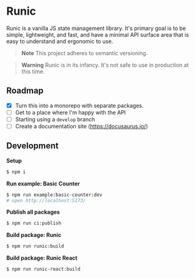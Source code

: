 # Runic

Runic is a vanilla JS state management library. It's primary goal is to be
simple, lightweight, and fast, and have a minimal API surface area that is
easy to understand and ergonomic to use.

> **Note**
> This project adheres to semantic versioning.

> **Warning**
> Runic is in its infancy. It's not safe to use in production at this time.

## Roadmap

- [x] Turn this into a monorepo with separate packages.
- [ ] Get to a place where I'm happy with the API
- [ ] Starting using a `develop` branch
- [ ] Create a documentation site (https://docusaurus.io/)

## Development

**Setup**

```bash
$ npm i
```

**Run example: Basic Counter**

```bash
$ npm run example:basic-counter:dev
# open http://localhost:5173/
```

**Publish all packages**

```bash
$ npm run ci:publish
```

**Build package: Runic**

```bash
$ npm run runic:build
```

**Build package: Runic React**

```bash
$ npm run runic-react:build
```
